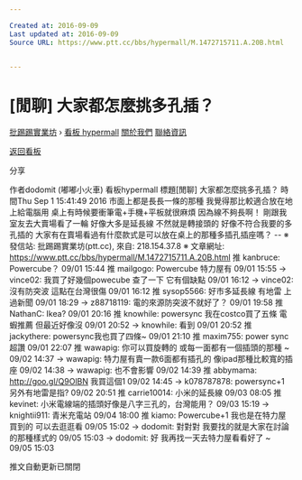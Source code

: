 ```yaml
---

Created at: 2016-09-09
Last updated at: 2016-09-09
Source URL: https://www.ptt.cc/bbs/hypermall/M.1472715711.A.20B.html


---
```


# [閒聊] 大家都怎麼挑多孔插？


[批踢踢實業坊](https://www.ptt.cc/) › [看板 hypermall](https://www.ptt.cc/bbs/hypermall/index.html) [關於我們](https://www.ptt.cc/about.html) [聯絡資訊](https://www.ptt.cc/contact.html)

[返回看板](https://www.ptt.cc/bbs/hypermall/index.html)

分享

作者dodomit (嘟嘟小火車)
看板hypermall
標題\[閒聊\] 大家都怎麼挑多孔插？
時間Thu Sep 1 15:41:49 2016
市面上都是長長一條的那種 我覺得那比較適合放在地上給電腦用 桌上有時候要衝筆電+手機+平板就很麻煩 因為線不夠長啊！ 剛跟我室友去大賣場看了一輪 好像大多是延長線 不然就是轉接頭的 好像不符合我要的多孔插的 大家有在賣場看過有什麼款式是可以放在桌上的那種多插孔插座嗎？ -- ※ 發信站: 批踢踢實業坊(ptt.cc), 來自: 218.154.37.8 ※ 文章網址: <https://www.ptt.cc/bbs/hypermall/M.1472715711.A.20B.html>
推 kanbruce: Powercube？ 09/01 15:44
推 mailgogo: Powercube 特力屋有 09/01 15:55
→ vince02: 我買了好幾個powecube 查了一下 它有個缺點 09/01 16:12
→ vince02: 沒有防突波 這點在台灣很傷 09/01 16:12
推 sysop5566: 好市多延長線 有地雷 上過新聞 09/01 18:29
→ z88718119: 電的來源防突波不就好了？ 09/01 19:58
推 NathanC: Ikea? 09/01 20:16
推 knowhile: powersync 我在costco買了五條 電蝦推薦 但最近好像沒 09/01 20:52
→ knowhile: 看到 09/01 20:52
推 jackythere: powersync我也買了四條~ 09/01 21:10
推 maxim755: power sync超讚 09/01 22:07
推 wawapig: 你可以買旋轉的 或每一面都有一個插頭的那種 ~ 09/02 14:37
→ wawapig: 特力屋有賣一款6面都有插孔的 像ipad那種比較寬的插座 09/02 14:38
→ wawapig: 也不會影響 09/02 14:39
推 abbymama: <http://goo.gl/Q9OlBN> 我買這個1 09/02 14:45
→ k078787878: powersync+1 另外有地雷是指? 09/02 20:51
推 carrie10014: 小米的延長線 09/03 08:05
推 kevinet: 小米電線端的插頭好像是八字三孔的，台灣能用？ 09/03 15:19
→ knightii911: 青米充電站 09/04 18:00
推 kiamo: Powercube+1 我也是在特力屋買到的 可以去逛逛看 09/05 15:02
→ dodomit: 對對對 我要找的就是大家在討論的那種樣式的 09/05 15:03
→ dodomit: 好 我再找一天去特力屋看看好了 ~ 09/05 15:03

推文自動更新已關閉

